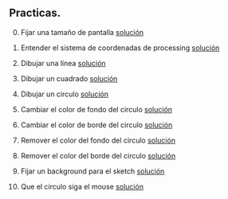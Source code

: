 ## Practicas.

0. Fijar una tamaño de pantalla                     [solución](solución1.md)

1. Entender el sistema de coordenadas de processing [solución](solución2.md)

2. Dibujar una línea                                [solución](solución3.md)

3. Dibujar un cuadrado                              [solución](solución4.md)

4. Dibujar un circulo                               [solución](solución5.md)

5. Cambiar el color de fondo del circulo            [solución](solución6.md)

6. Cambiar el color de borde del circulo            [solución](solución7.md)

7. Remover el color del fondo del circulo           [solución](solución8.md)

8. Remover el color del borde del circulo           [solución](solución9.md)

9. Fijar un background para el sketch               [solución](solución10.md)

10. Que el circulo siga el mouse                    [solución](solución11.md)
